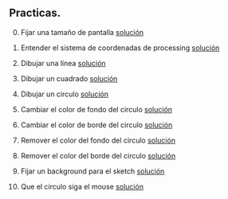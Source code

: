 ## Practicas.

0. Fijar una tamaño de pantalla                     [solución](solución1.md)

1. Entender el sistema de coordenadas de processing [solución](solución2.md)

2. Dibujar una línea                                [solución](solución3.md)

3. Dibujar un cuadrado                              [solución](solución4.md)

4. Dibujar un circulo                               [solución](solución5.md)

5. Cambiar el color de fondo del circulo            [solución](solución6.md)

6. Cambiar el color de borde del circulo            [solución](solución7.md)

7. Remover el color del fondo del circulo           [solución](solución8.md)

8. Remover el color del borde del circulo           [solución](solución9.md)

9. Fijar un background para el sketch               [solución](solución10.md)

10. Que el circulo siga el mouse                    [solución](solución11.md)
